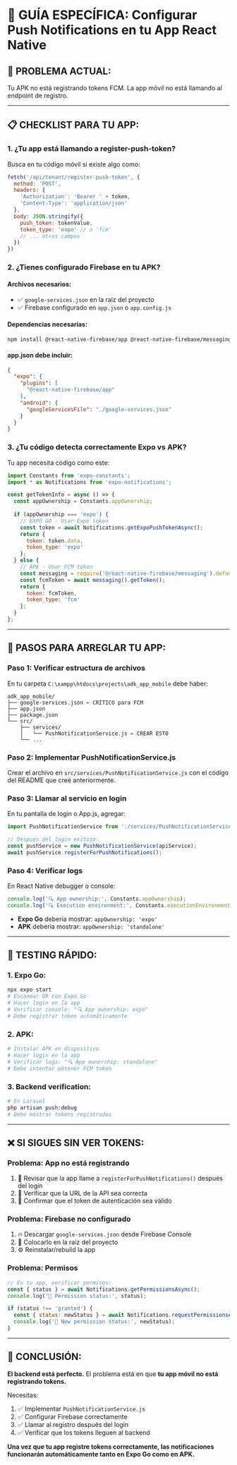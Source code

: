 # 📱 GUÍA ESPECÍFICA: Configurar Push Notifications en tu App React Native

## 🚨 **PROBLEMA ACTUAL:**
Tu APK no está registrando tokens FCM. La app móvil no está llamando al endpoint de registro.

---

## 📋 **CHECKLIST PARA TU APP:**

### **1. ¿Tu app está llamando a register-push-token?**
Busca en tu código móvil si existe algo como:
```javascript
fetch('/api/tenant/register-push-token', {
  method: 'POST',
  headers: {
    'Authorization': 'Bearer ' + token,
    'Content-Type': 'application/json'
  },
  body: JSON.stringify({
    push_token: tokenValue,
    token_type: 'expo' // o 'fcm'
    // ... otros campos
  })
})
```

### **2. ¿Tienes configurado Firebase en tu APK?**

#### **Archivos necesarios:**
- ✅ `google-services.json` en la raíz del proyecto
- ✅ Firebase configurado en `app.json` o `app.config.js`

#### **Dependencias necesarias:**
```bash
npm install @react-native-firebase/app @react-native-firebase/messaging
```

#### **app.json debe incluir:**
```json
{
  "expo": {
    "plugins": [
      "@react-native-firebase/app"
    ],
    "android": {
      "googleServicesFile": "./google-services.json"
    }
  }
}
```

### **3. ¿Tu código detecta correctamente Expo vs APK?**

Tu app necesita código como este:
```javascript
import Constants from 'expo-constants';
import * as Notifications from 'expo-notifications';

const getTokenInfo = async () => {
  const appOwnership = Constants.appOwnership;
  
  if (appOwnership === 'expo') {
    // EXPO GO - Usar Expo token
    const token = await Notifications.getExpoPushTokenAsync();
    return {
      token: token.data,
      token_type: 'expo'
    };
  } else {
    // APK - Usar FCM token
    const messaging = require('@react-native-firebase/messaging').default;
    const fcmToken = await messaging().getToken();
    return {
      token: fcmToken,
      token_type: 'fcm'
    };
  }
};
```

---

## 🔧 **PASOS PARA ARREGLAR TU APP:**

### **Paso 1: Verificar estructura de archivos**
En tu carpeta `C:\xampp\htdocs\projects\adk_app_mobile` debe haber:
```
adk_app_mobile/
├── google-services.json ← CRÍTICO para FCM
├── app.json
├── package.json
└── src/
    ├── services/
    │   └── PushNotificationService.js ← CREAR ESTO
    └── ...
```

### **Paso 2: Implementar PushNotificationService.js**
Crear el archivo en `src/services/PushNotificationService.js` con el código del README que creé anteriormente.

### **Paso 3: Llamar al servicio en login**
En tu pantalla de login o App.js, agregar:
```javascript
import PushNotificationService from './services/PushNotificationService';

// Después del login exitoso:
const pushService = new PushNotificationService(apiService);
await pushService.registerForPushNotifications();
```

### **Paso 4: Verificar logs**
En React Native debugger o console:
```javascript
console.log('🔍 App ownership:', Constants.appOwnership);
console.log('🔍 Execution environment:', Constants.executionEnvironment);
```

- **Expo Go** debería mostrar: `appOwnership: 'expo'`
- **APK** debería mostrar: `appOwnership: 'standalone'`

---

## 🧪 **TESTING RÁPIDO:**

### **1. Expo Go:**
```bash
npx expo start
# Escanear QR con Expo Go
# Hacer login en la app
# Verificar console: "🔍 App ownership: expo"
# Debe registrar token automáticamente
```

### **2. APK:**
```bash
# Instalar APK en dispositivo
# Hacer login en la app
# Verificar logs: "🔍 App ownership: standalone"
# Debe intentar obtener FCM token
```

### **3. Backend verification:**
```bash
# En Laravel
php artisan push:debug
# Debe mostrar tokens registrados
```

---

## ❌ **SI SIGUES SIN VER TOKENS:**

### **Problema: App no está registrando**
1. 📱 Revisar que la app llame a `registerForPushNotifications()` después del login
2. 🔗 Verificar que la URL de la API sea correcta
3. 🔑 Confirmar que el token de autenticación sea válido

### **Problema: Firebase no configurado**
1. 🔥 Descargar `google-services.json` desde Firebase Console
2. 📂 Colocarlo en la raíz del proyecto
3. ⚙️ Reinstalar/rebuild la app

### **Problema: Permisos**
```javascript
// En tu app, verificar permisos:
const { status } = await Notifications.getPermissionsAsync();
console.log('📱 Permission status:', status);

if (status !== 'granted') {
  const { status: newStatus } = await Notifications.requestPermissionsAsync();
  console.log('📱 New permission status:', newStatus);
}
```

---

## 🎯 **CONCLUSIÓN:**

**El backend está perfecto.** El problema está en que **tu app móvil no está registrando tokens.** 

Necesitas:
1. ✅ Implementar `PushNotificationService.js` 
2. ✅ Configurar Firebase correctamente
3. ✅ Llamar al registro después del login
4. ✅ Verificar que los tokens lleguen al backend

**Una vez que tu app registre tokens correctamente, las notificaciones funcionarán automáticamente tanto en Expo Go como en APK.**